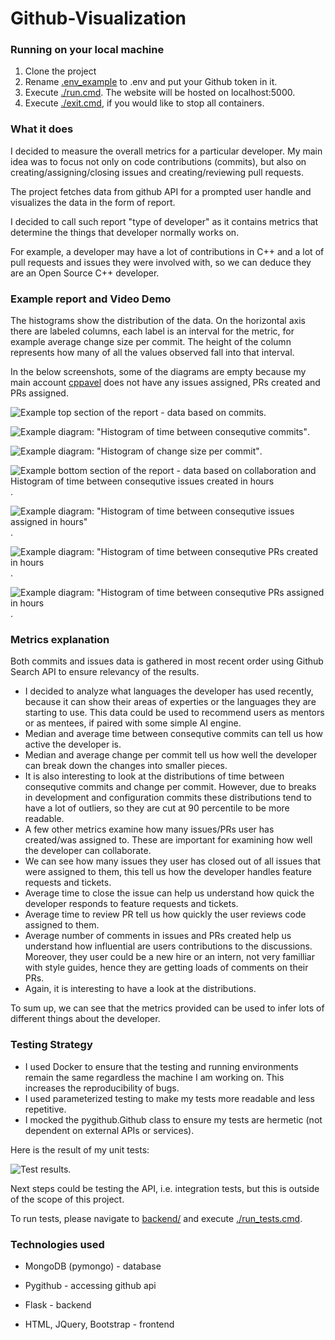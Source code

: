 # Github-Visualization

### Running on your local machine

1. Clone the project
2. Rename [.env_example](https://github.com/cppavel-sweng/Github-Visualization/blob/main/.env_example) to .env and put your Github token in it. 
3. Execute [./run.cmd](https://github.com/cppavel-sweng/Github-Visualization/blob/main/run.cmd). The website will be hosted on localhost:5000. 
4. Execute [./exit.cmd](https://github.com/cppavel-sweng/Github-Visualization/blob/main/exit.cmd), if you would like to stop all containers.

### What it does

I decided to measure the overall metrics for a particular developer. My main idea was to focus not only on code contributions (commits), but also on creating/assigning/closing issues and creating/reviewing pull requests.

The project fetches data from github API for a prompted user handle and visualizes the data in the form of report.

I decided to call such report "type of developer" as it contains metrics that determine the things that developer normally works on.

For example, a developer may have a lot of contributions in C++ and a lot of pull requests and issues they were involved with, so we can deduce they are an Open Source C++ developer.

### Example report and Video Demo

The histograms show the distribution of the data. On the horizontal axis there are labeled columns, each label is an interval for the metric, for example average change size per commit. The height of the column represents how many of all the values observed fall into that interval.

In the below screenshots, some of the diagrams are empty because my main account [cppavel](https://github.com/cppavel) does not have any issues assigned, PRs created and PRs assigned.

![Example top section of the report - data based on commits](https://github.com/cppavel-sweng/Github-Visualization/blob/main/images/example_top_section.png).

![Example diagram: "Histogram of time between consequtive commits"](https://github.com/cppavel-sweng/Github-Visualization/blob/main/images/example_diagram_one.png).

![Example diagram: "Histogram of change size per commit"](https://github.com/cppavel-sweng/Github-Visualization/blob/main/images/example_diagram_two.png).

![Example bottom section of the report - data based on collaboration and Histogram of time between consequtive issues created in hours](https://github.com/cppavel-sweng/Github-Visualization/blob/main/images/example_bottom_section.png).

![Example diagram: "Histogram of time between consequtive issues assigned in hours"](https://github.com/cppavel-sweng/Github-Visualization/blob/main/images/example_diagram_three.png).

![Example diagram: "Histogram of time between consequtive PRs created in hours](https://github.com/cppavel-sweng/Github-Visualization/blob/main/images/example_diagram_four.png).

![Example diagram: "Histogram of time between consequtive PRs assigned in hours](https://github.com/cppavel-sweng/Github-Visualization/blob/main/images/example_diagram_five.png). 

### Metrics explanation 

Both commits and issues data is gathered in most recent order using Github Search API to ensure relevancy of the results.

* I decided to analyze what languages the developer has used recently, because it can show their areas of experties or the languages they are starting to use. This data could be used to recommend users as mentors or as mentees, if paired with some simple AI engine.
* Median and average time between consequtive commits can tell us how active the developer is.
* Median and average change per commit tell us how well the developer can break down the changes into smaller pieces.
* It is also interesting to look at the distributions of time between consequtive commits and change per commit. However, due to breaks in development and configuration commits these distributions tend to have a lot of outliers, so they are cut at 90 percentile to be more readable.
* A few other metrics examine how many issues/PRs user has created/was assigned to. These are important for examining how well the developer can collaborate.
* We can see how many issues they user has closed out of all issues that were assigned to them, this tell us how the developer handles feature requests and tickets.
* Average time to close the issue can help us understand how quick the developer responds to feature requests and tickets.
* Average time to review PR tell us how quickly the user reviews code assigned to them. 
* Average number of comments in issues and PRs created help us understand how influential are users contributions to the discussions. Moreover, they user could be a new hire or an intern, not very familliar with style guides, hence they are getting loads of comments on their PRs.
* Again, it is interesting to have a look at the distributions.

To sum up, we can see that the metrics provided can be used to infer lots of different things about the developer. 

### Testing Strategy

* I used Docker to ensure that the testing and running environments remain the same regardless the machine I am working on. This increases the reproducibility of bugs.
* I used parameterized testing to make my tests more readable and less repetitive. 
* I mocked the pygithub.Github class to ensure my tests are hermetic (not dependent on external APIs or services). 

Here is the result of my unit tests:

![Test results](https://github.com/cppavel-sweng/Github-Visualization/blob/main/images/tests.png).

Next steps could be testing the API, i.e. integration tests, but this is outside of the scope of this project.

To run tests, please navigate to [backend/](https://github.com/cppavel-sweng/Github-Visualization/tree/main/backend) and execute [./run_tests.cmd](https://github.com/cppavel-sweng/Github-Visualization/blob/main/backend/run_tests.cmd).

### Technologies used

* MongoDB (pymongo) - database

* Pygithub - accessing github api

* Flask - backend

* HTML, JQuery, Bootstrap - frontend

